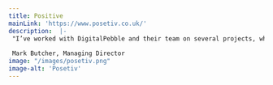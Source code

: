```yaml
---
title: Positive
mainLink: 'https://www.posetiv.co.uk/'
description:  |-
 "I’ve worked with DigitalPebble and their team on several projects, what sets them apart is their ability to pair *deep technical understanding* with a genuine *commitment* to doing the right thing in sustainable tech. Rather than just repeating aged narratives, they’re helping set the direction"
 
 Mark Butcher, Managing Director
image: "/images/posetiv.png"
image-alt: 'Posetiv'
---
```



